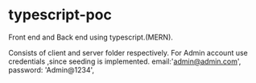 # typescript-poc

Front end and Back end using typescript.(MERN).

Consists of client and server folder respectively.
For Admin account use credentials ,since seeding is implemented.
email:'admin@admin.com',
password: 'Admin@1234',
